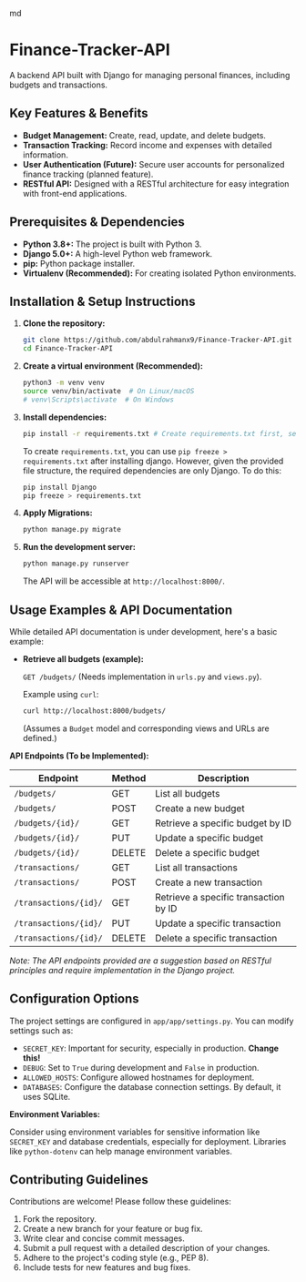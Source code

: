 md
# Finance-Tracker-API

A backend API built with Django for managing personal finances, including budgets and transactions.

## Key Features & Benefits

*   **Budget Management:** Create, read, update, and delete budgets.
*   **Transaction Tracking:** Record income and expenses with detailed information.
*   **User Authentication (Future):** Secure user accounts for personalized finance tracking (planned feature).
*   **RESTful API:**  Designed with a RESTful architecture for easy integration with front-end applications.

## Prerequisites & Dependencies

*   **Python 3.8+:** The project is built with Python 3.
*   **Django 5.0+:** A high-level Python web framework.
*   **pip:** Python package installer.
*   **Virtualenv (Recommended):**  For creating isolated Python environments.

## Installation & Setup Instructions

1.  **Clone the repository:**

    ```bash
    git clone https://github.com/abdulrahmanx9/Finance-Tracker-API.git
    cd Finance-Tracker-API
    ```

2.  **Create a virtual environment (Recommended):**

    ```bash
    python3 -m venv venv
    source venv/bin/activate  # On Linux/macOS
    # venv\Scripts\activate  # On Windows
    ```

3.  **Install dependencies:**

    ```bash
    pip install -r requirements.txt # Create requirements.txt first, see below
    ```

    To create `requirements.txt`, you can use `pip freeze > requirements.txt` after installing django.  However, given the provided file structure, the required dependencies are only Django. To do this:

    ```bash
    pip install Django
    pip freeze > requirements.txt
    ```

4.  **Apply Migrations:**

    ```bash
    python manage.py migrate
    ```

5.  **Run the development server:**

    ```bash
    python manage.py runserver
    ```

    The API will be accessible at `http://localhost:8000/`.

## Usage Examples & API Documentation

While detailed API documentation is under development, here's a basic example:

*   **Retrieve all budgets (example):**

    `GET /budgets/`  (Needs implementation in `urls.py` and `views.py`).

    Example using `curl`:
    ```bash
    curl http://localhost:8000/budgets/
    ```
    (Assumes a `Budget` model and corresponding views and URLs are defined.)

**API Endpoints (To be Implemented):**

| Endpoint            | Method | Description                            |
| ------------------- | ------ | -------------------------------------- |
| `/budgets/`         | GET    | List all budgets                       |
| `/budgets/`         | POST   | Create a new budget                    |
| `/budgets/{id}/`    | GET    | Retrieve a specific budget by ID        |
| `/budgets/{id}/`    | PUT    | Update a specific budget               |
| `/budgets/{id}/`    | DELETE | Delete a specific budget               |
| `/transactions/`    | GET    | List all transactions                  |
| `/transactions/`    | POST   | Create a new transaction               |
| `/transactions/{id}/` | GET    | Retrieve a specific transaction by ID |
| `/transactions/{id}/` | PUT    | Update a specific transaction          |
| `/transactions/{id}/` | DELETE | Delete a specific transaction          |

*Note: The API endpoints provided are a suggestion based on RESTful principles and require implementation in the Django project.*

## Configuration Options

The project settings are configured in `app/app/settings.py`.  You can modify settings such as:

*   `SECRET_KEY`:  Important for security, especially in production.  **Change this!**
*   `DEBUG`: Set to `True` during development and `False` in production.
*   `ALLOWED_HOSTS`:  Configure allowed hostnames for deployment.
*   `DATABASES`: Configure the database connection settings.  By default, it uses SQLite.

**Environment Variables:**

Consider using environment variables for sensitive information like `SECRET_KEY` and database credentials, especially for deployment.  Libraries like `python-dotenv` can help manage environment variables.

## Contributing Guidelines

Contributions are welcome!  Please follow these guidelines:

1.  Fork the repository.
2.  Create a new branch for your feature or bug fix.
3.  Write clear and concise commit messages.
4.  Submit a pull request with a detailed description of your changes.
5.  Adhere to the project's coding style (e.g., PEP 8).
6.  Include tests for new features and bug fixes.
